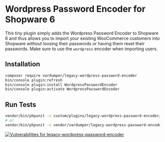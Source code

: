 # Wordpress Password Encoder for Shopware 6
This tiny plugin simply adds the Wordpress Password Encoder to Shopware 6 and thus allows you to import your existing WooCommerce customers into Shopware _without_ loosing their passwords or having them reset their passwords. Make sure to use the `wordpress` encoder when importing users.

## Installation
```bash
composer require vardumper/legacy-wordpress-password-encoder
bin/console plugin:refresh
bin/console plugin:install WordpressPasswordEncoder
bin/console plugin:activate WordpressPasswordEncoder
```

## Run Tests
```bash
vendor/bin/phpunit -c custom/plugins/legacy-wordpress-password-encoder/phpunit.xml
# or
vendor/bin/phpunit -c vendor/vardumper/legacy-wordpress-password-encoder/phpunit.xml
```
[![Vulnerabilities for legacy-wordpress-password-encoder](https://snyk.io/test/github/vardumper/legacy-wordpress-password-encoder/badge.svg)](https://snyk.io/test/github/vardumper/legacy-wordpress-password-encoder)
